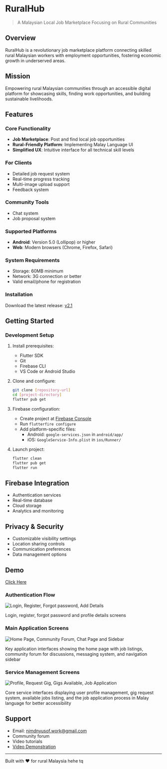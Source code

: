 # RuralHub
> A Malaysian Local Job Marketplace Focusing on Rural Communities

## Overview
RuralHub is a revolutionary job marketplace platform connecting skilled rural Malaysian workers with employment opportunities, fostering economic growth in underserved areas.

## Mission
Empowering rural Malaysian communities through an accessible digital platform for showcasing skills, finding work opportunities, and building sustainable livelihoods.

## Features

### Core Functionality
- **Job Marketplace**: Post and find local job opportunities
- **Rural-Friendly Platform**: Implementing Malay Language UI
- **Simplified UX**: Intuitive interface for all technical skill levels

### For Clients
- Detailed job request system
- Real-time progress tracking
- Multi-image upload support
- Feedback system

### Community Tools
- Chat system
- Job proposal system


### Supported Platforms
- **Android**: Version 5.0 (Lollipop) or higher
- **Web**: Modern browsers (Chrome, Firefox, Safari)

### System Requirements
- Storage: 60MB minimum
- Network: 3G connection or better
- Valid email/phone for registration

### Installation
Download the latest release: [v2.1](https://github.com/izzathakimi/henshin/releases/tag/v2.0)

## Getting Started

### Development Setup
1. Install prerequisites:
   - Flutter SDK
   - Git
   - Firebase CLI
   - VS Code or Android Studio

2. Clone and configure:
   ```bash
   git clone [repository-url]
   cd [project-directory]
   flutter pub get
   ```

3. Firebase configuration:
   - Create project at [Firebase Console](https://console.firebase.google.com/)
   - Run `flutterfire configure`
   - Add platform-specific files:
     - Android: `google-services.json` in `android/app/`
     - iOS: `GoogleService-Info.plist` in `ios/Runner/`

4. Launch project:
   ```bash
   flutter clean
   flutter pub get
   flutter run
   ```

## Firebase Integration
- Authentication services
- Real-time database
- Cloud storage
- Analytics and monitoring

## Privacy & Security
- Customizable visibility settings
- Location sharing controls
- Communication preferences
- Data management options

## Demo
[Click Here](https://drive.google.com/file/d/16Byy0uySTTJJ45Hg9cVGZ9QSC2WHZcvL/view?usp=drive_link)

### Authentication Flow
<img src="assets/demo/First.jpg" alt="Login, Register, Forgot password, Add Details">

Login, register, forgot password and profile details screens

### Main Application Screens
<img src="assets/demo/Second.jpg" alt="Home Page, Community Forum, Chat Page and Sidebar">

Key application interfaces showing the home page with job listings, community forum for discussions, messaging system, and navigation sidebar

### Service Management Screens
<img src="assets/demo/Third.jpg" alt="Profile, Request Gig, Gigs Available, Job Application">

Core service interfaces displaying user profile management, gig request system, available jobs listing, and the job application process in Malay language for better accessibility

## Support
- Email: njmdnyusof.work@gmail.com
- Community forum
- Video tutorials
- [Video Demonstration](https://drive.google.com/file/d/1DZTsQfl9j8VxcaiaYoL35buBXUqAVnZI/view?usp=sharing)

---

Built with ❤️ for rural Malaysia hehe tq